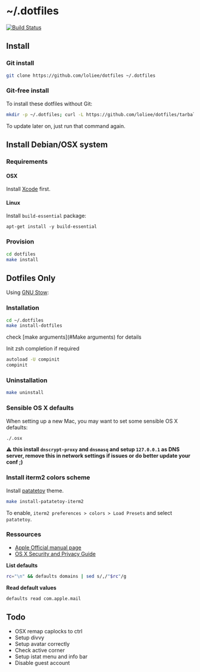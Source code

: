 # ~/.dotfiles

[![Build Status](https://travis-ci.org/loliee/dotfiles.svg?branch=master)](https://travis-ci.org/loliee/dotfiles)

## Install

### Git install

```bash
git clone https://github.com/loliee/dotfiles ~/.dotfiles
```

### Git-free install

To install these dotfiles without Git:

```bash
mkdir -p ~/.dotfiles; curl -L https://github.com/loliee/dotfiles/tarball/master | tar -xzv -C ~/.dotfiles --strip-components 1 --exclude={README.md}
```

To update later on, just run that command again.

## Install Debian/OSX system

### Requirements

#### OSX

Install [Xcode](https://itunes.apple.com/fr/app/xcode/id497799835?mt=12) first.

#### Linux

Install `build-essential` package:

```
apt-get install -y build-essential
```

### Provision 

```bash
cd dotfiles
make install
```

## Dotfiles Only

Using [GNU Stow](http://www.gnu.org/software/stow/):

### Installation

```bash
cd ~/.dotfiles
make install-dotfiles
```

check [make arguments](#Make arguments) for details


Init zsh completion if required

```bash
autoload -U compinit
compinit
```

### Uninstallation

```bash
make uninstall
```

### Sensible OS X defaults

When setting up a new Mac, you may want to set some sensible OS X defaults:

```bash
./.osx
```

:warning: **this install `dnscrypt-proxy` and `dnsmasq` and setup `127.0.0.1` as DNS server, remove this in network settings if issues or do better update your conf ;)**

### Install iterm2 colors scheme

Install [patatetoy](https://github.com/loliee/patatetoy-iterm2) theme.

```bash
make install-patatetoy-iterm2
```

To enable, `iterm2 preferences > colors > Load Presets` and select `patatetoy`.

### Ressources

- [Apple Official manual page](https://developer.apple.com/library/mac/documentation/Darwin/Reference/ManPages/man1/defaults.1.html)
- [OS X Security and Privacy Guide](https://github.com/drduh/OS-X-Security-and-Privacy-Guide#http)

**List defaults**

```bash
rc="\n" && defaults domains | sed s/,/"$rc"/g
```

**Read default values**

```bash
defaults read com.apple.mail
```

## Todo

  - OSX remap caplocks to ctrl
  - Setup divvy
  - Setup avatar correctly
  - Check active corner
  - Setup istat menu and info bar
  - Disable guest account
